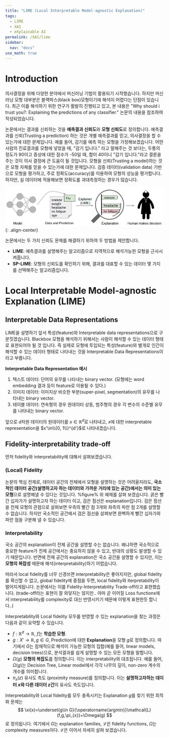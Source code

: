 ```yaml
---
title: "LIME (Local Interpretable Model-agnostic Explanation)"
tags:
  - LIME
  - XAI
  - eXplainable AI
permalink: /XAI/lime
sidebar:
  nav: "docs"
use_math: true 
---
```


# Introduction
의사결정을 위해 다양한 분야에서 머신러닝 기법이 활용되기 시작했습니다.  하지만 머신러닝 모형 대부분은 블랙박스(black box)모형이기에 해석이 어렵다는 단점이 있습니다. 최근 이를 해석하기 위한 연구가 활발히 진행되고 있고, 본 내용은  "Why should i trust you?: Explaining the predictions of any classifier." 논문의 내용을 참조하여 작성되었습니다.

논문에서는 결과를 신뢰하는 것을  **예측결과 신뢰도**와 **모형 신뢰도**로 정의합니다. 예측결과를 신뢰(Trusting a prediction) 하는 것은 개별 예측결과를 믿고, 의사결정을 할 수 있는가에 대한 문제입니다. 예를 들어, 감기를 예측 하는 모형을 가정해보겠습니다. 어떤 사람의 진료결과를 모형에 넣었을 때, "감기 입니다." 라고 말해주는 것 보다는, 두통의 정도가 90이고 증상에 대한 점수가 -50일 때, 합이 40이니 "감기 입니다."라고 결론을 주는 것이 의사 결정에 큰 도움이 될 것입니다. 모형을 신뢰(Trusting a model)하는 것은  모형 자체를 믿을 수 있는가에 대한 문제입니다. 검증 데이터(validation data) 기반으로 모형을 평가하고, 주로 정확도(accuracy)를 이용하여 모형의 성능을 평가합니다. 하지만, 실 데이터에 적용해보면 정확도를 과대측정하는 경우가 많습니다.

![figure1](/assets/XAI/LIME/fig1.PNG){: .align-center}

논문에서는 두 가지 신뢰도 문제를 해결하기 위하여 두 방법을 제안합니다.

* **LIME**: 예측결과를 설명해주는 알고리즘으로 지역적으로 해석가능한 모형을 근사시켜줍니다. 
* **SP-LIME**: 모형의 신뢰도를 확인하기 위해, 결과를 대표할 수 있는 데이터 몇 가지를 선택해주는 알고리즘입니다.

# Local Interpretable Model-agnostic Explanation (LIME)

## Interpretable Data Representations
LIME을 설명하기 앞서 특성(feature)와 Interpretable data representations으로 구분짓겠습니다. Blackbox 모형을 해석하기 위해서는 사람이 해석할 수 있는 데이터 형태로 표현되어야 될 것 입니다. 즉 실제로 모형에 투입되는 특성(feature)와 별개로 인간이 해석할 수 있는 데이터 형태로 나타내는 것을 Interpretable Data Representations이라고 부릅니다.

**Interpretable Data Representation 예시**
1. 텍스트 데이터: 단어의 유무를 나타내는 binary vector. (모형에는 word embedding 결과 등이 feature로 이용될 수 있다.) 
2. 이미지 데이터: 이미지상 비슷한 부분(super-pixel, segmentation)의 유무를 나타내는 binary vector.
3. 테이블 데이터: 연속형의 경우 원데이터 상동, 범주형의 경우 각 변수의 수준별 유무를 나타내는 binary vector.

앞으로 $d$차원 데이터의 원데이터를 $x\in\mathbb{R}^{d}$로 나타내고, $x$에 대한 interpretable representation을 $x'\in\\{0, 1\\}^{d'}$로 나타내겠습니다.

## Fidelity-interpretability trade-off  
먼저 fidelity와 interpretability에 대해서 살펴보겠습니다.
### (Local) Fidelity
논문의 핵심 전제로, 데이터 공간의 전체에서 모형을 설명하는 것은 어려울지라도, **국소적인 데이터 공간(설명하고자 하는 데이터와 가까운 거리에 있는 공간)에서는 의미 있는 모형**으로 설명해낼 수 있다는 것입니다.
 %figure%
위 예제를 살펴 보겠습니다. 굵은 빨간 십자가가 설명하고자 하는 데이터 이고, 검은 점선은 explanation입니다. 검은 점선을 전체 모형의 관점으로 살펴보면 우측의 빨간 점 3개와 좌측의 파란 점 2개를 설명할 수 없습니다. 하지만 국소적인 공간에서 검은 점선을 살펴보면 완벽하게 빨간 십자가와 파란 점을 구분해 낼 수 있습니다.

### Interpretability
국소 공간의 explanation이 전체 공간을 설명할 수는 없습니다. 왜냐하면 국소적으로 중요한 feature가 전체 공간에서는 중요하지 않을 수 있고, 반대의 상황도 발생할 수 있기 때문입니다. 반면에 전체 공간의 explanation은 국소 공간을 설명할 수 있지만, 이는 **모형의 복잡성** 때문에 해석(interpretability)하기 어렵습니다.

따라서 local fidelity를 너무 신경쓰면 interpretability은 좋아지지만, global fidelity를 확신할 수 없고, global fidelity에 중점을 두면, local fidelity와 iterpretability이 떨어지게됩니다. 논문에서는 이를 Fidelity-Interpretability Trade-off라고 표현했습니다.  (trade-off라는 표현이 잘 와닿지는 않지만.. 아마 곧 이어질 Loss functions에서 interpretability를 complexity로 대신 반영시키기 때문에 이렇게 표현한듯 합니다..)

Interpretability와 Local fidelity 모두를 반영할 수 있는 explanation을 찾는 과정은 다음과 같이 요약할 수 있습니다.

* $f: \mathbb{R}^{d}\rightarrow\mathbb{R}$, $f$는 **학습한 모형**.
* $g:X'\rightarrow \mathbb{R}, g\in G$, Prediction에 대한 **Explanation**을 모형 $g$로 정의합니다. 여기에서 $G$는 잠재적으로 해석이 가능한 모형의 집합(예를 들어, linear models, decision trees)으로, 분석결과를 쉽게 설명할 수 있는 모든 모형을 말합니다.
* $\Omega(g)$ **모형의 복잡도**를 정의합니다. 이는 interpretability와 대조됩니다. 예를 들어, $\Omega(g)$는 Decision Tree, Linear model에서 각각 나무의 깊이, non-zero 계수의 개수를 의미합니다.
* $\pi_x(z)$ 유사도 측도 (proximity measure)를 정의합니다.  이는 **설명하고자하는 데이터 $x$와 다른 데이터 $z$간**의 유사도 측도입니다.

Interpretability와 Local fidelity를 모두 충족시키는 Explanation $g$를 찾기 위한 최적화 문제는   
$$  
\xi(x)=\underset{g\in G}{\operatorname{argmin}}\mathcal{L}(f,g,\pi_{x})+\Omega(g)  
$$ 
로 정의됩니다. 여기에서 $G$는 explanation families, $\mathcal{L}$은 fidelity functions, $\Omega$는 complexity measures이다. $\mathcal{L}$은 이어서 자세히 살펴 보겠습니다.
